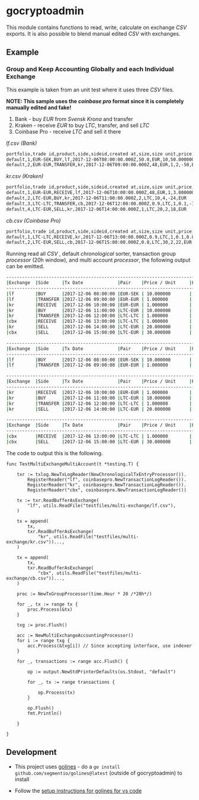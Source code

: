 # gocryptoadmin
This module contains functions to read, write, calculate on exchange _CSV_ exports. It is also possible to blend manual edited _CSV_ with
exchanges.

## Example

### Group and Keep Accounting Globally and each Individual Exchange 

This example is taken from an unit test where it uses three _CSV_ files.

**NOTE: This sample uses the _coinbase pro_ format since it is completely manually edited and fake!** 

1. Bank - buy _EUR_ from _Svensk Krona_ and transfer
2. Kraken - receive _EUR_ to buy _LTC_, transfer, and sell _LTC_
3. Coinbase Pro - receive _LTC_ and sell it there

_lf.csv (Bank)_ 
```bash
portfolio,trade id,product,side,sideid,created at,size,size unit,price,fee,total,price/fee/total unit
default,1,EUR-SEK,BUY,lf,2017-12-06T08:00:00.000Z,50.0,EUR,10,50.000000000,-550,SEK
default,2,EUR-EUR,TRANSFER,kr,2017-12-06T09:00:00.000Z,48,EUR,1,2,-50,EUR
```
_kr.csv (Kraken)_
```bash
portfolio,trade id,product,side,sideid,created at,size,size unit,price,fee,total,price/fee/total unit
default,1,EUR-EUR,RECEIVE,lf,2017-12-06T10:00:00.000Z,48,EUR,1,3.000000000,45,EUR
default,2,LTC-EUR,BUY,kr,2017-12-06T11:00:00.000Z,2,LTC,10,4,-24,EUR
default,3,LTC-LTC,TRANSFER,cb,2017-12-06T12:00:00.000Z,0.9,LTC,1,0.1,-1,LTC
default,4,LTC-EUR,SELL,kr,2017-12-06T14:00:00.000Z,1,LTC,20,2,18,EUR
```

_cb.csv (Coinbase Pro)_
```bash
portfolio,trade id,product,side,sideid,created at,size,size unit,price,fee,total,price/fee/total unit
default,1,LTC-LTC,RECEIVE,kr,2017-12-06T13:00:00.000Z,0.9,LTC,1,0.1,0.8,LTC
default,2,LTC-EUR,SELL,cb,2017-12-06T15:00:00.000Z,0.8,LTC,30,2,22,EUR
```

Running read all _CSV_ , default _chronological_ sorter, transaction group _processor_ (20h window), 
and multi account _processor_, the following output can be emitted.  

```bash
------------------------------------------------------------------------------------------------------------------------------------------------------------
|Exchange  |Side     |Tx Date             |Pair    |Price / Unit     |Fee          |Total Price      |Account EUR      |Account LTC      |Account SEK      |
------------------------------------------------------------------------------------------------------------------------------------------------------------
|lf        |BUY      |2017-12-06 08:00:00 |EUR-SEK | 10.000000       | 50.000000   |-550.000000      | 50.000000       | 0.000000        |-550.000000      |
|lf        |TRANSFER |2017-12-06 09:00:00 |EUR-EUR | 1.000000        | 2.000000    |-50.000000       | 0.000000        | 0.000000        |-550.000000      |
|kr        |RECEIVE  |2017-12-06 10:00:00 |EUR-EUR | 1.000000        | 3.000000    | 45.000000       | 45.000000       | 0.000000        |-550.000000      |
|kr        |BUY      |2017-12-06 11:00:00 |LTC-EUR | 10.000000       | 4.000000    |-24.000000       | 21.000000       | 2.000000        |-550.000000      |
|kr        |TRANSFER |2017-12-06 12:00:00 |LTC-LTC | 1.000000        | 0.100000    |-1.000000        | 21.000000       | 1.000000        |-550.000000      |
|cbx       |RECEIVE  |2017-12-06 13:00:00 |LTC-LTC | 1.000000        | 0.100000    | 0.800000        | 21.000000       | 1.800000        |-550.000000      |
|kr        |SELL     |2017-12-06 14:00:00 |LTC-EUR | 20.000000       | 2.000000    | 18.000000       | 39.000000       | 0.800000        |-550.000000      |
|cbx       |SELL     |2017-12-06 15:00:00 |LTC-EUR | 30.000000       | 2.000000    | 22.000000       | 61.000000       | 0.000000        |-550.000000      |

------------------------------------------------------------------------------------------------------------------------------------------
|Exchange  |Side     |Tx Date             |Pair    |Price / Unit     |Fee          |Total Price      |Account EUR      |Account SEK      |
------------------------------------------------------------------------------------------------------------------------------------------
|lf        |BUY      |2017-12-06 08:00:00 |EUR-SEK | 10.000000       | 50.000000   |-550.000000      | 50.000000       |-550.000000      |
|lf        |TRANSFER |2017-12-06 09:00:00 |EUR-EUR | 1.000000        | 2.000000    |-50.000000       | 0.000000        |-550.000000      |

------------------------------------------------------------------------------------------------------------------------------------------
|Exchange  |Side     |Tx Date             |Pair    |Price / Unit     |Fee          |Total Price      |Account EUR      |Account LTC      |
------------------------------------------------------------------------------------------------------------------------------------------
|kr        |RECEIVE  |2017-12-06 10:00:00 |EUR-EUR | 1.000000        | 3.000000    | 45.000000       | 45.000000       | 0.000000        |
|kr        |BUY      |2017-12-06 11:00:00 |LTC-EUR | 10.000000       | 4.000000    |-24.000000       | 21.000000       | 2.000000        |
|kr        |TRANSFER |2017-12-06 12:00:00 |LTC-LTC | 1.000000        | 0.100000    |-1.000000        | 21.000000       | 1.000000        |
|kr        |SELL     |2017-12-06 14:00:00 |LTC-EUR | 20.000000       | 2.000000    | 18.000000       | 39.000000       | 0.000000        |

------------------------------------------------------------------------------------------------------------------------------------------
|Exchange  |Side     |Tx Date             |Pair    |Price / Unit     |Fee          |Total Price      |Account EUR      |Account LTC      |
------------------------------------------------------------------------------------------------------------------------------------------
|cbx       |RECEIVE  |2017-12-06 13:00:00 |LTC-LTC | 1.000000        | 0.100000    | 0.800000        | 0.000000        | 0.800000        |
|cbx       |SELL     |2017-12-06 15:00:00 |LTC-EUR | 30.000000       | 2.000000    | 22.000000       | 22.000000       | 0.000000        |
```

The code to output this is the following.
```golang
func TestMultiExchangeMultiAccount(t *testing.T) {

	txr := txlog.NewTxLogReader(NewChronologicalTxEntryProcessor()).
		RegisterReader("lf", coinbasepro.NewTransactionLogReader()).
		RegisterReader("kr", coinbasepro.NewTransactionLogReader()).
		RegisterReader("cbx", coinbasepro.NewTransactionLogReader())

	tx := txr.ReadBufferAsExchange(
		"lf", utils.ReadFile("testfiles/multi-exchange/lf.csv"),
	)

	tx = append(
		tx,
		txr.ReadBufferAsExchange(
			"kr", utils.ReadFile("testfiles/multi-exchange/kr.csv"))...,
	)

	tx = append(
		tx,
		txr.ReadBufferAsExchange(
			"cbx", utils.ReadFile("testfiles/multi-exchange/cb.csv"))...,
	)

	proc := NewTxGroupProcessor(time.Hour * 20 /*20h*/)

	for _, tx := range tx {
		proc.Process(&tx)
	}

	txg := proc.Flush()

	acc := NewMultiExchangeAccountingProcessor()
	for i := range txg {
		acc.Process(&txg[i]) // Since accepting interface, use indexer
	}

	for _, transactions := range acc.Flush() {

		op := output.NewStdPrinterDefaults(os.Stdout, "default")

		for _, tx := range transactions {

			op.Process(tx)
		}

		op.Flush()
		fmt.Println()

	}

}
```

## Development

* This project uses [golines](https://github.com/segmentio/golines) - do 
  a `go install github.com/segmentio/golines@latest` (outside of gocryptoadmin) to install

* Follow the [setup instructions for golines for vs code](https://github.com/segmentio/golines#visual-studio-code)
